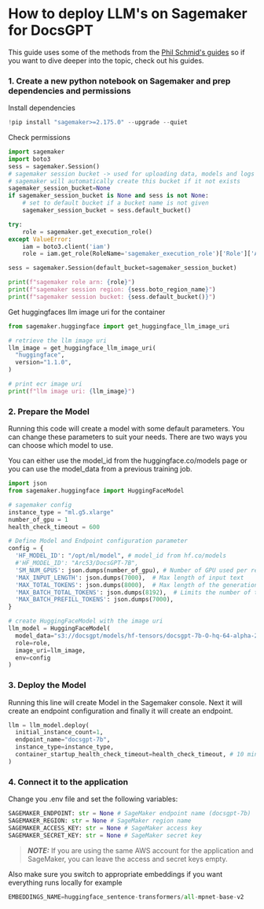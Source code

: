 # How to deploy LLM's on Sagemaker for DocsGPT

This guide uses some of the methods from the [Phil Schmid's guides](https://www.philschmid.de/) so if you want to dive deeper into the topic, check out his guides.

### 1. Create a new python notebook on Sagemaker and prep dependencies and permissions

Install dependencies

```python
!pip install "sagemaker>=2.175.0" --upgrade --quiet
```

Check permissions

```python
import sagemaker
import boto3
sess = sagemaker.Session()
# sagemaker session bucket -> used for uploading data, models and logs
# sagemaker will automatically create this bucket if it not exists
sagemaker_session_bucket=None
if sagemaker_session_bucket is None and sess is not None:
    # set to default bucket if a bucket name is not given
    sagemaker_session_bucket = sess.default_bucket()

try:
    role = sagemaker.get_execution_role()
except ValueError:
    iam = boto3.client('iam')
    role = iam.get_role(RoleName='sagemaker_execution_role')['Role']['Arn']

sess = sagemaker.Session(default_bucket=sagemaker_session_bucket)

print(f"sagemaker role arn: {role}")
print(f"sagemaker session region: {sess.boto_region_name}")
print(f"sagemaker session bucket: {sess.default_bucket()}")
```

Get huggingfaces llm image uri for the container

```python
from sagemaker.huggingface import get_huggingface_llm_image_uri

# retrieve the llm image uri
llm_image = get_huggingface_llm_image_uri(
  "huggingface",
  version="1.1.0",
)

# print ecr image uri
print(f"llm image uri: {llm_image}")
```

### 2. Prepare the Model

Running this code will create a model with some default parameters. You can change these parameters to suit your needs.
There are two ways you can choose which model to use.

You can either use the model_id from the huggingface.co/models page or you can use the model_data from a previous training job.

```python
import json
from sagemaker.huggingface import HuggingFaceModel

# sagemaker config
instance_type = "ml.g5.xlarge"
number_of_gpu = 1
health_check_timeout = 600

# Define Model and Endpoint configuration parameter
config = {
  'HF_MODEL_ID': "/opt/ml/model", # model_id from hf.co/models
  #'HF_MODEL_ID': "Arc53/DocsGPT-7B",  
  'SM_NUM_GPUS': json.dumps(number_of_gpu), # Number of GPU used per replica
  'MAX_INPUT_LENGTH': json.dumps(7000),  # Max length of input text
  'MAX_TOTAL_TOKENS': json.dumps(8000),  # Max length of the generation (including input text)
  'MAX_BATCH_TOTAL_TOKENS': json.dumps(8192),  # Limits the number of tokens that can be processed in parallel during the generation
  'MAX_BATCH_PREFILL_TOKENS': json.dumps(7000),
}

# create HuggingFaceModel with the image uri
llm_model = HuggingFaceModel(
  model_data="s3://docsgpt/models/hf-tensors/docsgpt-7b-O-hq-64-alpha-2023-11-22-15-04-04-455/model.tar.gz",
  role=role,
  image_uri=llm_image,
  env=config
)
```

### 3. Deploy the Model

Running this line will create Model in the Sagemaker console. Next it will create an endpoint configuration and finally it will create an endpoint.

```python
llm = llm_model.deploy(
  initial_instance_count=1,
  endpoint_name="docsgpt-7b",
  instance_type=instance_type,
  container_startup_health_check_timeout=health_check_timeout, # 10 minutes to be able to load the model
)
```

### 4. Connect it to the application

Change you .env file and set the following variables:

```python
SAGEMAKER_ENDPOINT: str = None # SageMaker endpoint name (docsgpt-7b)
SAGEMAKER_REGION: str = None # SageMaker region name
SAGEMAKER_ACCESS_KEY: str = None # SageMaker access key
SAGEMAKER_SECRET_KEY: str = None # SageMaker secret key
```

> **_NOTE:_** If you are using the same AWS account for the application and SageMaker, you can leave the access and secret keys empty.

Also make sure you switch to appropriate embeddings if you want everything runs locally for example

```python
EMBEDDINGS_NAME=huggingface_sentence-transformers/all-mpnet-base-v2
```
